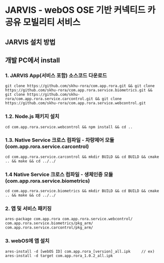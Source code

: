# JARVIS - webOS OSE 기반 커넥티드 카 공유 모빌리티 서비스

## JARVIS 설치 방법

## 개발 PC에서 install
### 1. JARVIS App(서비스 포함) 소스코드 다운로드
```
git clone https://github.com/skhu-rora/com.app.rora.git && git clone https://github.com/skhu-rora/com.app.rora.service.biometrics.git && git clone https://github.com/skhu-rora/com.app.rora.service.carcontrol.git && git clone https://github.com/skhu-rora/com.app.rora.service.webcontrol.git
```

### 1.2. Node.js 패키지 설치
```
cd com.app.rora.service.webcontrol && npm install && cd ..
```

### 1.3. Native Service 크로스 컴파일 - 차량제어 모듈(com.app.rora.service.carcontrol)
```
cd com.app.rora.service.carcontrol && mkdir BUILD && cd BUILD && cmake .. && make && cd ../../
```

### 1.4 Native Service 크로스 컴파일 - 생체인증 모듈(com.app.rora.service.biometrics)
```
cd com.app.rora.service.biometrics && mkdir BUILD && cd BUILD && cmake .. && make && cd ../../
```

### 2. 앱 및 서비스 패키징
```
ares-package com.app.rora com.app.rora.service.webcontrol/ com.app.rora.service.biometrics/pkg_arm/ com.app.rora.service.carcontrol/pkg_arm/
```

### 3. webOS에 앱 설치
```
ares-install -d [webOS ID] com.app.rora_[version]_all.ipk     // ex) ares-install -d target com.app.rora_1.0.2_all.ipk
```

